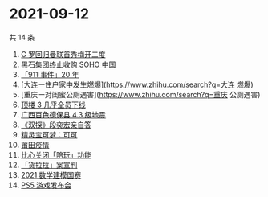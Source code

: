 # 2021-09-12

共 14 条

<!-- BEGIN ZHIHUSEARCH -->
<!-- 最后更新时间 Sun Sep 12 2021 18:11:31 GMT+0800 (China Standard Time) -->
1. [C 罗回归曼联首秀梅开二度](https://www.zhihu.com/search?q=C罗)
1. [黑石集团终止收购 SOHO 中国](https://www.zhihu.com/search?q=SOHO)
1. [「911 事件」20 年](https://www.zhihu.com/search?q=911)
1. [大连一住户家中发生燃爆](https://www.zhihu.com/search?q=大连 燃爆)
1. [重庆一对闺蜜公厕遇害](https://www.zhihu.com/search?q=重庆 公厕遇害)
1. [顶楼 3 几乎全员下线](https://www.zhihu.com/search?q=顶楼3)
1. [广西百色德保县 4.3 级地震](https://www.zhihu.com/search?q=广西地震)
1. [《双探》段奕宏亲自答](https://www.zhihu.com/search?q=双探)
1. [精灵宝可梦：可可](https://www.zhihu.com/search?q=精灵宝可梦可可)
1. [莆田疫情](https://www.zhihu.com/search?q=莆田疫情)
1. [比心关闭「陪玩」功能](https://www.zhihu.com/search?q=比心)
1. [「货拉拉」案宣判](https://www.zhihu.com/search?q=货拉拉)
1. [2021 数学建模国赛](https://www.zhihu.com/search?q=数学建模国赛)
1. [PS5 游戏发布会](https://www.zhihu.com/search?q=PS5)
<!-- END ZHIHUSEARCH -->
